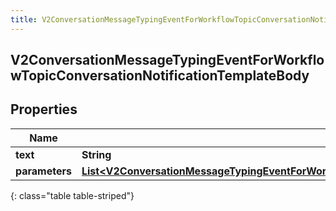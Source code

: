 ```yaml
---
title: V2ConversationMessageTypingEventForWorkflowTopicConversationNotificationTemplateBody
---
```

## V2ConversationMessageTypingEventForWorkflowTopicConversationNotificationTemplateBody


## Properties

| Name | Type | Description | Notes |
| ------------ | ------------- | ------------- | ------------- |
| **text** | <!----><!---->**String**<!----> |  |  [optional] |
| **parameters** | <!----><!---->[**List&lt;V2ConversationMessageTypingEventForWorkflowTopicConversationNotificationTemplateParameter&gt;**](V2ConversationMessageTypingEventForWorkflowTopicConversationNotificationTemplateParameter.html)<!----> |  |  [optional] |
{: class="table table-striped"}




